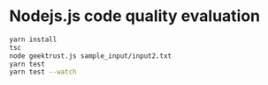 # Nodejs.js code quality evaluation

```bash
yarn install
tsc
node geektrust.js sample_input/input2.txt
yarn test
yarn test --watch
```